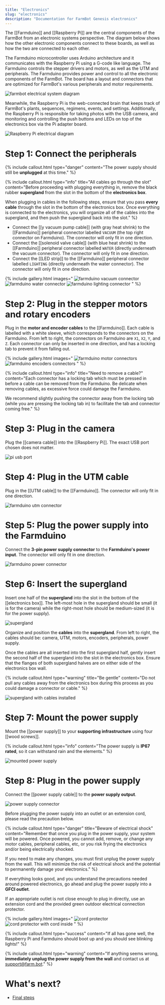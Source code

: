 ```yaml
---
title: "Electronics"
slug: "electronics"
description: "Documentation for FarmBot Genesis electronics"
---
```


The [[Farmduino]] and [[Raspberry Pi]] are the central components of the FarmBot from an electronic systems perspective. The diagram below shows how the other electronic components connect to these boards, as well as how the two are connected to each other.

The Farmduino microcontroller uses Arduino architecture and it communicates with the Raspberry Pi using a G-code like language. The Farmduino controls the stepper drivers and motors, as well as the UTM and peripherals. The Farmduino provides power and control to all the electronic components of the FarmBot. The board has a layout and connectors that are optimized for FarmBot's various peripherals and motor requirements.

![farmbot electrical system diagram](_images/farmbot-electrical-system-diagram.jpg)

Meanwhile, the Raspberry Pi is the web-connected brain that keeps track of FarmBot's plants, sequences, regimens, events, and settings. Additionally, the Raspberry Pi is responsible for taking photos with the USB camera, and monitoring and controlling the push buttons and LEDs on top of the electronics box via the Pi adapter board.

![Raspberry Pi electrical diagram](_images/raspberry_pi_electrical_diagram.png)

# Step 1: Connect the peripherals

{%
include callout.html
type="danger"
content="The power supply should still be **unplugged** at this time."
%}

{%
include callout.html
type="info"
title="All cables go through the slot"
content="Before proceeding with plugging everything in, remove the black rubber **supergland** from the slot in the bottom of the **electronics box**.

When plugging in cables in the following steps, ensure that you pass **every cable** through the slot in the bottom of the electronics box. Once everything is connected to the electronics, you will organize all of the cables into the supergland, and then push the supergland back into the slot."
%}

* Connect the [[y vacuum pump cable]] (with gray heat shrink) to the [[Farmduino]] peripheral connector labelled `VACUUM` (the top right connector on Farmduino). The connector will only fit in one direction.
* Connect the [[solenoid valve cable]] (with blue heat shrink) to the [[Farmduino]] peripheral connector labelled `WATER` (directly underneath the vacuum connector). The connector will only fit in one direction.
* Connect the [[LED strip]] to the [[Farmduino]] peripheral connector labelled `LIGHTING` (directly underneath the water connector). The connector will only fit in one direction.

{% include gallery.html images="
![farmduino vacuum connector](_images/farmduino_vacuum.png)
![farmduino water connector](_images/farmduino_water.png)
![farmduino lighting connector](_images/farmduino_lighting.png)
" %}

# Step 2: Plug in the stepper motors and rotary encoders

Plug in the **motor and encoder cables** to the [[Farmduino]]. Each cable is labelled with a white sleeve, which corresponds to the connectors on the Farmduino. From left to right, the connectors on Farmduino are `X1`, `X2`, `Y`, and `Z`. Each connector can only be inserted in one direction, and has a locking tab to prevent it from falling out.

{% include gallery.html images="
![farmduino motor connectors](_images/farmduino_motors.png)
![farmduino encoders connectors](_images/farmduino_encoders.png)
" %}

{%
include callout.html
type="info"
title="Need to remove a cable?"
content="Each connector has a locking tab which must be pressed in before a cable can be removed from the Farmduino. Be delicate when removing cables, as excessive force could damage the Farmduino.

We recommend slightly pushing the connector away from the locking tab (while you are pressing the locking tab in) to facilitate the tab and connector coming free."
%}

# Step 3: Plug in the camera

Plug the [[camera cable]] into the [[Raspberry Pi]]. The exact USB port chosen does not matter.

![pi usb port](_images/pi_usb_port.png)

# Step 4: Plug in the UTM cable

Plug in the [[UTM cable]] to the [[Farmduino]]. The connector will only fit in one direction.

![farmduino utm connector](_images/farmduino_utm.png)

# Step 5: Plug the power supply into the Farmduino

Connect the **3-pin power supply connector** to the **Farmduino's power input**. The connector will only fit in one direction.

![farmduino power connector](_images/farmduino_power.png)

# Step 6: Insert the supergland

Insert one half of the **supergland** into the slot in the bottom of the [[electronics box]]. The left-most hole in the supergland should be small (it is for the camera) while the right-most hole should be medium-sized (it is for the power supply).

![supergland](_images/supergland.png)

Organize and position the **cables** into the **supergland**. From left to right, the cables should be: camera, UTM, motors, encoders, peripherals, power supply.

Once the cables are all inserted into the first supergland half, gently insert the second half of the supergland into the slot in the electronics box. Ensure that the flanges of both supergland halves are on either side of the electronics box wall.

{%
include callout.html
type="warning"
title="Be gentle"
content="Do not pull any cables away from the electronics box during this process as you could damage a connector or cable."
%}

![supergland with cables installed](_images/supergland_with_cables_installed.jpg)

# Step 7: Mount the power supply

Mount the [[power supply]] to your **supporting infrastructure** using four [[wood screws]].

{%
include callout.html
type="info"
content="The power supply is **IP67 rated**, so it can withstand rain and the elements."
%}

![mounted power supply](_images/mounted_power_supply.jpg)

# Step 8: Plug in the power supply

Connect the [[power supply cable]] to the **power supply output**.

![power supply connector](_images/power_supply_connector.png)

Before plugging the power supply into an outlet or an extension cord, please read the precaution below.

{%
include callout.html
type="danger"
title="Beware of electrical shock"
content="Remember that once you plug in the power supply, your system will be powered. Once powered, you cannot add, remove, or change any motor cables, peripheral cables, etc, or you risk frying the electronics and/or being electrically shocked.

If you need to make any changes, you must first unplug the power supply from the wall. This will minimize the risk of electrical shock and the potential to permanently damage your electronics."
%}

If everything looks good, and you understand the precautions needed around powered electronics, go ahead and plug the power supply into a **GFCI outlet**.

If an appropriate outlet is not close enough to plug in directly, use an extension cord and the provided green outdoor electrical connection protector.

{% include gallery.html images="
![cord protector](_images/cord_protector.jpg)
![cord protector with cord inside](_images/cord_protector_with_cord_inside.jpg)
" %}

{%
include callout.html
type="success"
content="If all has gone well, the Raspberry Pi and Farmduino should boot up and you should see blinking lights!"
%}

{%
include callout.html
type="warning"
content="If anything seems wrong, **immediately unplug the power supply from the wall** and contact us at [support@farm.bot](mailto:support@farm.bot)."
%}

# What's next?

 * [Final steps](final-steps.md)
